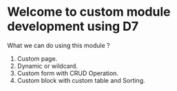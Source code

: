 # Welcome to custom module development using D7

What we can do using this module ?

1. Custom page.
2. Dynamic or wildcard.
3. Custom form with CRUD Operation.
4. Custom block with custom table and Sorting.


